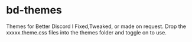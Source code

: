 # bd-themes
Themes for Better Discord I Fixed,Tweaked, or made on request. Drop the xxxxx.theme.css files into the themes folder and toggle on to use.
